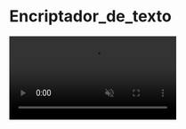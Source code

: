 # Encriptador_de_texto

<video src="https://clipchamp.com/watch/AHQ3AcP71iN" autoplay muted></video>